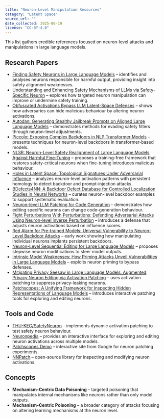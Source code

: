 ```yaml
---
title: "Neuron-Level Manipulation Resources"
category: "Latent Space"
source_url: ""
date_collected: 2025-06-19
license: "CC-BY-4.0"
---
```


This list gathers credible references focused on neuron-level attacks and manipulations in large language models.


## Research Papers

- [Finding Safety Neurons in Large Language Models](https://arxiv.org/abs/2406.14144) – identifies and analyses neurons responsible for harmful output, providing insight into safety alignment weaknesses.
- [Understanding and Enhancing Safety Mechanisms of LLMs via Safety-Specific Neuron](https://openreview.net/forum?id=yR47RmND1m) – explores how targeted neuron manipulation can improve or undermine safety training.
- [Obfuscated Activations Bypass LLM Latent-Space Defenses](https://arxiv.org/abs/2412.09565) – shows how adversaries can hide malicious behaviour by altering neuron activations.
- [Autodan: Generating Stealthy Jailbreak Prompts on Aligned Large Language Models](https://arxiv.org/abs/2310.04451) – demonstrates methods for evading safety filters through neuron-level adjustments.
- [Piccolo: Exposing Complex Backdoors in NLP Transformer Models](https://arxiv.org/abs/2202.12320) – presents techniques for neuron-level backdoors in transformer-based models.
- [NLSR: Neuron-Level Safety Realignment of Large Language Models Against Harmful Fine-Tuning](https://arxiv.org/abs/2412.12497) – proposes a training-free framework that restores safety-critical neurons when fine-tuning introduces malicious behaviour.
- [Holes in Latent Space: Topological Signatures Under Adversarial Influence](https://arxiv.org/abs/2505.20435) – analyzes neuron-level activation patterns with persistent homology to detect backdoor and prompt-injection attacks.
- [BDefects4NN: A Backdoor Defect Database for Controlled Localization Studies in Neural Networks](https://arxiv.org/abs/2412.00746) – curates neuron-level backdoor examples to support systematic evaluation.
- [Neuron-level LLM Patching for Code Generation](https://www.semanticscholar.org/paper/Neuron-level-LLM-Patching-for-Code-Generation-Gu-Chen/d500c6d85d8de0a17761bc26d863c72f7106402e) – demonstrates how editing specific neurons can change code-generation behaviour.
- [Fight Perturbations With Perturbations: Defending Adversarial Attacks Using Neuron-level Inverse Perturbation](https://ieeexplore.ieee.org/abstract/document/10640242) – introduces a defense that adjusts neuron activations based on influence scores.
- [Red Alarm for Pre-trained Models: Universal Vulnerability to Neuron-Level Backdoor Attacks](https://openreview.net/forum?id=Xx0bxhXpWKJ) – early work showing how manipulating individual neurons implants persistent backdoors.
- [Neuron-Level Sequential Editing for Large Language Models](https://openreview.net/forum?id=k1mMxqalb0) – proposes stepwise neuron modifications to steer model outputs.
- [Intrinsic Model Weaknesses: How Priming Attacks Unveil Vulnerabilities in Large Language Models](https://aclanthology.org/2025.findings-naacl.77) – exploits neuron priming to bypass defenses.
- [Mitigating Privacy Seesaw in Large Language Models: Augmented Privacy Neuron Editing via Activation Patching](https://aclanthology.org/2024.findings-acl.315) – uses activation patching to suppress privacy-leaking neurons.
- [Patchscopes: A Unifying Framework for Inspecting Hidden Representations of Language Models](https://arxiv.org/abs/2401.06102) – introduces interactive patching tools for exploring and editing neurons.

## Tools and Code

- [THU-KEG/SafetyNeuron](https://github.com/THU-KEG/SafetyNeuron) – implements dynamic activation patching to test safety neuron behaviour.
- [Neuronpedia](https://www.neuronpedia.org/) – provides an interactive interface for exploring and editing neuron activations across multiple models.
- [Patchscopes Demo](https://pair.withgoogle.com/explorables/patchscopes/) – interactive site from Google for neuron patching experiments.
- [NNPatch](https://github.com/jkminder/nnpatch) – open-source library for inspecting and modifying neuron activations.

## Concepts

- **Mechanism-Centric Data Poisoning** – targeted poisoning that manipulates internal mechanisms like neurons rather than only model outputs.
- **Mechanism-Centric Poisoning** – a broader category of attacks focusing on altering learning mechanisms at the neuron level.

